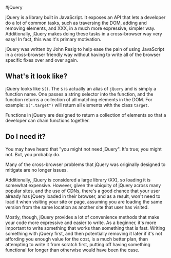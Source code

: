 #jQuery

jQuery is a library built in JavaScript. It exposes an API that lets a developer do a lot of common tasks, such as traversing the DOM, adding and removing elements, and XXX, in a much more expressive, simpler way. Additionally, jQuery makes doing these tasks in a cross-browser way very easy! In fact, this was it's primary motivation.

jQuery was written by John Resig to help ease the pain of using JavaScript in a cross-browser friendly way without having to write all of the browser specific fixes over and over again.

## What's it look like?

jQuery looks like `$()`. The `$` is actually an alias of `jQuery` and is simply a function name. One passes a string selector into the function, and the function returns a collection of all matching elements in the DOM. For example: `$(".target")` will return all elements with the class `target`.

Functions in jQuery are designed to return a collection of elements so that a developer can chain functions together.

## Do I need it?

You may have heard that "you might not need jQuery". It's true; you might not. But, you probably do.

Many of the cross-browser problems that jQuery was originally designed to mitigate are no longer issues. 

Additionally, jQuery is considered a large library (XX), so loading it is somewhat expensive. However, given the ubiquity of jQuery across many popular sites, and the use of CDNs, there's a good chance that your user already has jQuery loaded in their browser, and as a result, won't need to load it when visiting your site or page, assuming you are loading the same version from the same location as another site that user has visited.

Mostly, though, jQuery provides a lot of convenience methods that make your code more expressive and easier to write. As a beginner, it's more important to write something that works than something that is fast. Writing something with jQuery first, and then potentially removing it later if it's not affording you enough value for the cost, is a much better plan, than attempting to write it from scratch first, putting off having something functional for longer than otherwise would have been the case.
